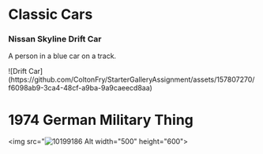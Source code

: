 <!DOCTYPE html>
<h1>Classic Cars</h1>
  	<h3>Nissan Skyline Drift Car</h3>
  	<p>A person in a blue car on a track.</p>
  </body>
</html>
![Drift Car](https://github.com/ColtonFry/StarterGalleryAssignment/assets/157807270/f6098ab9-3ca4-48cf-a9ba-9a9caeecd8aa)


<!DOCTYPE html>
<html>
<body>

<h1>1974 German Military Thing</h1>

<img src="![10199186](https://github.com/ColtonFry/StarterGalleryAssignment/assets/157807270/b8dd16ce-382d-4421-99f1-11ea2a83eba1)
 Alt width="500" height="600">

</body>
</html>
